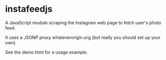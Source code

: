 # instafeedjs

A JavaScript module scraping the Instagram web page to fetch user's photo feed.

It uses a JSONP proxy whateverorigin.org (but really you should set up your own).

See the demo.html for a usage example.



